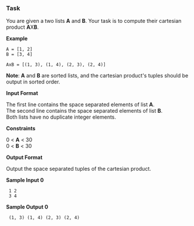 ### Task

You are given a two lists **A** and **B**. Your task is to compute their cartesian product **A**X**B**.

**Example**

```
A = [1, 2]
B = [3, 4]

AxB = [(1, 3), (1, 4), (2, 3), (2, 4)]

```
**Note**: **A** and **B** are sorted lists, and the cartesian product's tuples should be output in sorted order.

**Input Format**

The first line contains the space separated elements of list **A**.   
The second line contains the space separated elements of list **B**.  
Both lists have no duplicate integer elements.

**Constraints**

0 < **A** < 30  
0 < **B** < 30

**Output Format**

Output the space separated tuples of the cartesian product.

**Sample Input 0**

```
 1 2
 3 4
```

**Sample Output 0**

```
 (1, 3) (1, 4) (2, 3) (2, 4)
```
